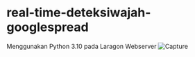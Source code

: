 # real-time-deteksiwajah-googlespread
Menggunakan Python 3.10 pada Laragon Webserver 
![Capture](https://github.com/user-attachments/assets/9cf8cbcd-b32e-4726-8315-953d3ae7e66e)
